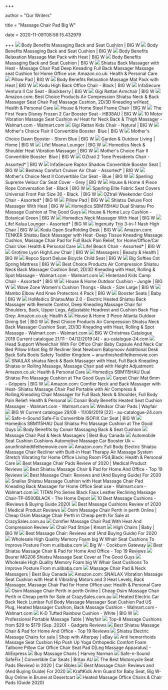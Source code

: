 +++
        
author = "Our Writers"
        
title = "Massage Chair Pad Big W"
        
date = 2020-11-09T08:56:15.432979
        
+++
[ ![](https://www.bigw.com.au/medias/sys_master/images/images/h02/hbd/12416468123678.jpg)](https://www.bigw.com.au/medias/sys_master/images/images/h02/hbd/12416468123678.jpg) Body Benefits Massaging Back and Seat Cushion | BIG W
[ ![](https://www.bigw.com.au/medias/sys_master/images/images/h04/h72/12632796790814.jpg)](https://www.bigw.com.au/medias/sys_master/images/images/h04/h72/12632796790814.jpg) Body Benefits Massaging Back and Seat Cushion | BIG W
[ ![](https://www.bigw.com.au/medias/sys_master/images/images/h8a/h4d/12416465567774.jpg)](https://www.bigw.com.au/medias/sys_master/images/images/h8a/h4d/12416465567774.jpg) Body Benefits Relaxation Massage Mat Pack with Heat | BIG W
[ ![](https://www.bigw.com.au/medias/sys_master/images/images/hf9/h50/12632798887966.jpg)](https://www.bigw.com.au/medias/sys_master/images/images/hf9/h50/12632798887966.jpg) Body Benefits Massaging Back and Seat Cushion | BIG W
[ ![](https://images-na.ssl-images-amazon.com/images/I/81gzzzoWCtL._AC_SL1500_.jpg)](https://images-na.ssl-images-amazon.com/images/I/81gzzzoWCtL._AC_SL1500_.jpg) Shiatsu Back Massager with Heat - Massage Chair Pad Deep Kneading Full Back Massager  Massage seat Cushion for Home Office use: Amazon.co.uk: Health & Personal  Care
[ ![](https://www.bigw.com.au/medias/sys_master/images/images/h1d/h4a/14529988558878.jpg)](https://www.bigw.com.au/medias/sys_master/images/images/h1d/h4a/14529988558878.jpg) Pillow Pad | BIG W
[ ![](https://www.bigw.com.au/medias/sys_master/images/images/h21/h17/12632797839390.jpg)](https://www.bigw.com.au/medias/sys_master/images/images/h21/h17/12632797839390.jpg) Body Benefits Relaxation Massage Mat Pack with Heat | BIG W
[ ![](https://www.bigw.com.au/medias/sys_master/images/images/hba/h1c/14264094162974.jpg)](https://www.bigw.com.au/medias/sys_master/images/images/hba/h1c/14264094162974.jpg) Kodu High Back Office Chair - Black | BIG W
[ ![](https://www.bigw.com.au/medias/sys_master/images/images/h4b/he5/11870882758686.jpg)](https://www.bigw.com.au/medias/sys_master/images/images/h4b/he5/11870882758686.jpg) InfaSecure Ventura II Car Seat - Blackberry | BIG W
[ ![](https://www.bigw.com.au/medias/sys_master/images/images/h3a/hd4/16569134186526.jpg)](https://www.bigw.com.au/medias/sys_master/images/images/h3a/hd4/16569134186526.jpg) Gigi Rattan Armchair | BIG W
[ ![](https://images-na.ssl-images-amazon.com/images/I/81BWohAYFjL._AC_SL1500_.jpg)](https://images-na.ssl-images-amazon.com/images/I/81BWohAYFjL._AC_SL1500_.jpg) Amazon.com: Best Choice Products Air Compression Shiatsu Neck & Back Massager  Seat Chair Pad Massage Cushion, 2D/3D Kneading w/Heat: Health & Personal  Care
[ ![](https://www.bigw.com.au/medias/sys_master/images/images/h2b/hb5/12238968619038.jpg)](https://www.bigw.com.au/medias/sys_master/images/images/h2b/hb5/12238968619038.jpg) House & Home Steel Frame Chair | BIG W
[ ![](https://www.bigw.com.au/medias/sys_master/images/images/h85/h58/15870441455646.jpg)](https://www.bigw.com.au/medias/sys_master/images/images/h85/h58/15870441455646.jpg) The First Years Disney Frozen 2 Car Booster Seat - HB38AU | BIG W
[ ![](https://i5.walmartimages.com/asr/6e86076f-aa2e-4c50-a597-acfa28ee2448_1.6984b766f9ec24c0e380c1b7f666da62.jpeg?odnWidth=612&odnHeight=612&odnBg=ffffff)](https://i5.walmartimages.com/asr/6e86076f-aa2e-4c50-a597-acfa28ee2448_1.6984b766f9ec24c0e380c1b7f666da62.jpeg?odnWidth=612&odnHeight=612&odnBg=ffffff) 10 Motor Vibration Massage Seat Cushion w/ Heat for Neck Back & Thigh  Massager - Walmart.com - Walmart.com
[ ![](https://www.bigw.com.au/medias/sys_master/images/images/h83/h83/16569728696350.jpg)](https://www.bigw.com.au/medias/sys_master/images/images/h83/h83/16569728696350.jpg) Gigi Rattan Kids Chair - Natural | BIG W
[ ![](https://www.bigw.com.au/medias/sys_master/images/images/he6/h72/17501503422494.jpg)](https://www.bigw.com.au/medias/sys_master/images/images/he6/h72/17501503422494.jpg) Mother's Choice Flair II Convertible Booster &#150; Blue | BIG W
[ ![](https://www.bigw.com.au/medias/sys_master/images/images/hf4/hc2/17501185212446.jpg)](https://www.bigw.com.au/medias/sys_master/images/images/hf4/hc2/17501185212446.jpg) Mother's Choice Dawn Booster - Storm Blue | BIG W
[ ![](https://www.bigw.com.au/medias/sys_master/images/images/hfd/h2f/17070039662622.png)](https://www.bigw.com.au/medias/sys_master/images/images/hfd/h2f/17070039662622.png) Garden & Outdoor Living | Home | BIG W
[ ![](https://www.bigw.com.au/medias/sys_master/images/images/h4f/h83/16602107478046.jpg)](https://www.bigw.com.au/medias/sys_master/images/images/h4f/h83/16602107478046.jpg) Life! Moana Lounger | BIG W
[ ![](https://www.bigw.com.au/medias/sys_master/images/images/h64/h4e/11583355158558.jpg)](https://www.bigw.com.au/medias/sys_master/images/images/h64/h4e/11583355158558.jpg) Homedics Neck & Shoulder Heat Vibration Massager | BIG W
[ ![](https://www.bigw.com.au/medias/sys_master/images/images/h02/h3e/17501303930910.jpg)](https://www.bigw.com.au/medias/sys_master/images/images/h02/h3e/17501303930910.jpg) Mother's Choice Flair II Convertible Booster &#150; Blue | BIG W
[ ![](https://www.bigw.com.au/medias/sys_master/images/images/h83/h66/10237642014750.jpg)](https://www.bigw.com.au/medias/sys_master/images/images/h83/h66/10237642014750.jpg) OZtrail 2 Tone Presidents Chair - Assorted* | BIG W
[ ![](https://www.bigw.com.au/medias/sys_master/images/images/ha8/h0a/15971515072542.jpg)](https://www.bigw.com.au/medias/sys_master/images/images/ha8/h0a/15971515072542.jpg) InfaSecure Raptor Shadow Convertible Booster Seat | BIG W
[ ![](https://www.bigw.com.au/medias/sys_master/images/images/he9/h83/12252382199838.jpg)](https://www.bigw.com.au/medias/sys_master/images/images/he9/h83/12252382199838.jpg) Bestway Comfort Cruiser Air Chair - Assorted* | BIG W
[ ![](https://www.bigw.com.au/medias/sys_master/images/images/h47/h79/17501180985374.jpg)](https://www.bigw.com.au/medias/sys_master/images/images/h47/h79/17501180985374.jpg) Mother's Choice Nest II Convertible Car Seat - Blue | BIG W
[ ![](https://www.bigw.com.au/medias/sys_master/images/images/h11/h5a/10670771404830.jpg)](https://www.bigw.com.au/medias/sys_master/images/images/h11/h5a/10670771404830.jpg) Sperling Supreme Velour Car Seat Cover - Grey | BIG W
[ ![](https://www.bigw.com.au/medias/sys_master/images/images/h34/h75/16691142426654.jpg)](https://www.bigw.com.au/medias/sys_master/images/images/h34/h75/16691142426654.jpg) House & Home 4 Piece Rope Conversation Set - Black | BIG W
[ ![](https://www.bigw.com.au/medias/sys_master/images/images/ha9/h32/11556259299358.jpg)](https://www.bigw.com.au/medias/sys_master/images/images/ha9/h32/11556259299358.jpg) Sperling Elite Fabric Seat Covers Universal Front Pair Size 30 - Black. | BIG  W
[ ![](https://www.bigw.com.au/medias/sys_master/images/images/hfe/hde/12210041847838.jpg)](https://www.bigw.com.au/medias/sys_master/images/images/hfe/hde/12210041847838.jpg) OZtrail Weekender Cool Chair - Assorted* | BIG W
[ ![](https://www.bigw.com.au/medias/sys_master/images/images/hc2/h44/14529988493342.jpg)](https://www.bigw.com.au/medias/sys_master/images/images/hc2/h44/14529988493342.jpg) Pillow Pad | BIG W
[ ![](https://www.bigw.com.au/medias/sys_master/images/images/h0d/hd4/14411570937886.jpg)](https://www.bigw.com.au/medias/sys_master/images/images/h0d/hd4/14411570937886.jpg) Shiatsu Deluxe Foot Massager With Heat | BIG W
[ ![](https://thegoodguys.sirv.com/products/50044815/50044815_482789.PNG?profile=social)](https://thegoodguys.sirv.com/products/50044815/50044815_482789.PNG?profile=social) Homedics SBM115HAU Dual Shiatsu Pro Massage Cushion at The Good Guys
[ ![](https://www.bigw.com.au/medias/sys_master/images/images/h0f/h58/15339010064414.jpg)](https://www.bigw.com.au/medias/sys_master/images/images/h0f/h58/15339010064414.jpg) House & Home Lucy Cushion - Botanical Green | BIG W
[ ![](https://www.bigw.com.au/medias/sys_master/images/images/h25/he6/16381173596190.jpg)](https://www.bigw.com.au/medias/sys_master/images/images/h25/he6/16381173596190.jpg) Homedics Neck Massager With Heat | BIG W
[ ![](https://www.bigw.com.au/medias/sys_master/images/images/hdc/hda/16660753743902.jpg)](https://www.bigw.com.au/medias/sys_master/images/images/hdc/hda/16660753743902.jpg) Life! Kalua Lounger - Assorted* | BIG W
[ ![](https://www.bigw.com.au/medias/sys_master/images/images/h58/hf0/14197219065886.jpg)](https://www.bigw.com.au/medias/sys_master/images/images/h58/hf0/14197219065886.jpg) Ingenuity Trio 3-in-1 Nash High Chair | BIG W
[ ![](https://www.bigw.com.au/medias/sys_master/images/images/h24/h85/14263859118110.jpg)](https://www.bigw.com.au/medias/sys_master/images/images/h24/h85/14263859118110.jpg) Kodu Open Scaffolding Desk | BIG W
[ ![](https://m.media-amazon.com/images/I/61Fz63j6apL._AC_SS350_.jpg)](https://m.media-amazon.com/images/I/61Fz63j6apL._AC_SS350_.jpg) Amazon.com: TENKER Shiatsu Back Massager with Heat -Deep Tissue Kneading Massage  Cushion, Massage Chair Pad for Full Back Pain Relief, for Home/Office/Car  Chair Use: Health & Personal Care
[ ![](https://www.bigw.com.au/medias/sys_master/images/images/h37/h9e/16659469041694.jpg)](https://www.bigw.com.au/medias/sys_master/images/images/h37/h9e/16659469041694.jpg) Life! Beach Chair - Assorted* | BIG W
[ ![](https://www.bigw.com.au/medias/sys_master/images/images/h08/ha7/16411576467486.jpg)](https://www.bigw.com.au/medias/sys_master/images/images/h08/ha7/16411576467486.jpg) Grotime Lyon High/Low Chair | BIG W
[ ![](https://www.bigw.com.au/medias/sys_master/images/images/h8e/h74/16381166714910.jpg)](https://www.bigw.com.au/medias/sys_master/images/images/h8e/h74/16381166714910.jpg) Massagers | Beauty & Health | BIG W
[ ![](https://www.bigw.com.au/medias/sys_master/images/images/h00/hc7/10668085739550.jpg)](https://www.bigw.com.au/medias/sys_master/images/images/h00/hc7/10668085739550.jpg) Repco Sport Deluxe Bicycle Child Seat | BIG W
[ ![](https://www.bigw.com.au/medias/sys_master/images/images/hc9/he5/13928851013662.jpg)](https://www.bigw.com.au/medias/sys_master/images/images/hc9/he5/13928851013662.jpg) Big Softies Cot Spring Mattress | BIG W
[ ![](https://i5.walmartimages.com/asr/50b1f817-ba4f-485c-8f67-8d25ceb19eca.7791cf360573b9448881233ebe366fad.jpeg)](https://i5.walmartimages.com/asr/50b1f817-ba4f-485c-8f67-8d25ceb19eca.7791cf360573b9448881233ebe366fad.jpeg) Best Choice Products Air Compression Shiatsu Neck Back Massager Cushion Seat,  2D/3D Kneading with Heat, Rolling & Spot Massage - Walmart.com - Walmart.com
[ ![](https://www.bigw.com.au/medias/sys_master/images/images/h25/h98/15678936154142.jpg)](https://www.bigw.com.au/medias/sys_master/images/images/h25/h98/15678936154142.jpg) Hinterland Kids Camp Chair - Assorted* | BIG W
[ ![](https://www.bigw.com.au/medias/sys_master/images/images/hdd/hf9/17084290301982.jpg)](https://www.bigw.com.au/medias/sys_master/images/images/hdd/hf9/17084290301982.jpg) House & Home Outdoor Cushion - Jungle | BIG W
[ ![](https://www.bigw.com.au/medias/sys_master/images/images/h19/hf8/13870019641374.jpg)](https://www.bigw.com.au/medias/sys_master/images/images/h19/hf8/13870019641374.jpg) Wave Zone Women's Cushion Thongs - Black - Size Large | BIG W
[ ![](https://www.bigw.com.au/medias/sys_master/images/images/h1a/h70/10814346756126.jpg)](https://www.bigw.com.au/medias/sys_master/images/images/h1a/h70/10814346756126.jpg) Mambo Elbow And Knee Protectors 4 Pack | BIG W
[ ![](https://www.bigw.com.au/medias/sys_master/images/images/h78/hc4/16422710804510.jpg)](https://www.bigw.com.au/medias/sys_master/images/images/h78/hc4/16422710804510.jpg) Booster Seats | Baby | BIG W
[ ![](https://images-na.ssl-images-amazon.com/images/I/71Pa7inc4ZL._AC_SX466_.jpg)](https://images-na.ssl-images-amazon.com/images/I/71Pa7inc4ZL._AC_SX466_.jpg) HoMedics ShiatsuMax 2.0 - Electric Heated Shiatsu Back Massager with Remote  Control, Deep Kneading Massage Chair for Shoulders, Back, Upper Legs,  Adjustable Headrest and Cushion Back Flap - Grey: Amazon.co.uk: Health &
[ ![](https://www.bigw.com.au/medias/sys_master/images/images/h6f/hdd/16820310802462.jpg)](https://www.bigw.com.au/medias/sys_master/images/images/h6f/hdd/16820310802462.jpg) House & Home 3 Piece Atlanta Outdoor Dining Set | BIG W
[ ![](https://i5.walmartimages.com/asr/94482257-56e3-4b2e-a980-262eb08fff14.859f78a032f3bec485dfbd8ec48143a4.jpeg)](https://i5.walmartimages.com/asr/94482257-56e3-4b2e-a980-262eb08fff14.859f78a032f3bec485dfbd8ec48143a4.jpeg) Best Choice Products Air Compression Shiatsu Neck Back Massager Cushion Seat,  2D/3D Kneading with Heat, Rolling & Spot Massage - Walmart.com - Walmart.com
[ ![](https://static.au-catalogue-24.com/image/item/big-w/2444/img004.jpg)](https://static.au-catalogue-24.com/image/item/big-w/2444/img004.jpg) BIG W Christmas Catalogue 2019 Current catalogue 21/11 - 04/12/2019 [4] -  au-catalogue-24.com
[ ![](https://www.anunfinishedlifethemovie.com/b/2020/09/head-support-wheelchair-with-for-office-chair-baby-capsule-and-neck-car-bed-pillow-infant-big-w-recliner-seat-newborn-babymoov-additional-desk-back-sofa-boots.jpg)](https://www.anunfinishedlifethemovie.com/b/2020/09/head-support-wheelchair-with-for-office-chair-baby-capsule-and-neck-car-bed-pillow-infant-big-w-recliner-seat-newborn-babymoov-additional-desk-back-sofa-boots.jpg) Head Support Wheelchair With For Office Chair Baby Capsule And Neck Car Bed  Pillow Infant Big W Recliner Seat Newborn Babymoov Additional Desk Back  Sofa Boots Safety Toddler Kingdom ~ anunfinishedlifethemovie.com
[ ![](https://images-eu.ssl-images-amazon.com/images/I/91evHhd9t9L._AC_UL345_SR345,345_.jpg)](https://images-eu.ssl-images-amazon.com/images/I/91evHhd9t9L._AC_UL345_SR345,345_.jpg) SNAILAX shiatsu Neck & Back Massager with Heat, Full Back Kneading Shiatsu  or Rolling Massage, Massage Chair pad with Height Adjustment: Amazon.co.uk:  Health & Personal Care
[ ![](https://thegoodguys.sirv.com/products/50044815/50044815_482789.PNG)](https://thegoodguys.sirv.com/products/50044815/50044815_482789.PNG) Homedics SBM115HAU Dual Shiatsu Pro Massage Cushion at The Good Guys
[ ![](https://www.bigw.com.au/medias/sys_master/images/images/hb4/h19/16908278333470.jpg)](https://www.bigw.com.au/medias/sys_master/images/images/hb4/h19/16908278333470.jpg) Carpet Chair Mat 6mm - Grippers | BIG W
[ ![](https://images-na.ssl-images-amazon.com/images/I/81T1zG8A3EL._AC_SL1500_.jpg)](https://images-na.ssl-images-amazon.com/images/I/81T1zG8A3EL._AC_SL1500_.jpg) Amazon.com: Comfier Neck and Back Massager with Heat- Shiatsu Massage Chair  Pad Portable with Air Compress & Rolling,Kneading Chair Massager for Full  Back,Neck & Shoulder, Full Body Pain Relief: Health & Personal
[ ![](https://i5.walmartimages.com/asr/66512ed9-1bdf-4114-9ab4-777d444e9d9e_1.7b45635d4b43b3dba1f3198b1d94b55b.jpeg?odnWidth=612&odnHeight=612&odnBg=ffffff)](https://i5.walmartimages.com/asr/66512ed9-1bdf-4114-9ab4-777d444e9d9e_1.7b45635d4b43b3dba1f3198b1d94b55b.jpeg?odnWidth=612&odnHeight=612&odnBg=ffffff) Conair Body Benefits Heated Seat Cushion Massager - Walmart.com -  Walmart.com
[ ![](https://secure.img1-fg.wfcdn.com/im/52368985/resize-h600-w600%5Ecompr-r85/1145/114547255/Charlotte+Indoor%2FOutdoor+Chair+Pad+Cushion.jpg)](https://secure.img1-fg.wfcdn.com/im/52368985/resize-h600-w600%5Ecompr-r85/1145/114547255/Charlotte+Indoor%2FOutdoor+Chair+Pad+Cushion.jpg) Windsor Chair Pads | Wayfair
[ ![](https://static.au-catalogue-24.com/image/item/big-w/2142/img022.jpg)](https://static.au-catalogue-24.com/image/item/big-w/2142/img022.jpg) BIG W Current catalogue 29/08 - 11/09/2019 [22] - au-catalogue-24.com
[ ![](https://www.bigw.com.au/medias/sys_master/images/images/hc0/hfb/16423064535070.jpg)](https://www.bigw.com.au/medias/sys_master/images/images/hc0/hfb/16423064535070.jpg) Safe-n-Sound Safe-Fix Convertible ISOFIX Car Seat | BIG W
[ ![](https://thegoodguys.sirv.com/products/50044815/50044815_546836.PNG)](https://thegoodguys.sirv.com/products/50044815/50044815_546836.PNG) Homedics SBM115HAU Dual Shiatsu Pro Massage Cushion at The Good Guys
[ ![](https://www.conairaustralia.com.au/sites/conair5/media/mediazone/conair/massage/cbm1rba/18_cbm1rba_3d.png)](https://www.conairaustralia.com.au/sites/conair5/media/mediazone/conair/massage/cbm1rba/18_cbm1rba_3d.png) Body Benefits by Conair Massaging Back & Seat Cushion
[ ![](https://multimedia.bbycastatic.ca/multimedia/products/500x500/145/14519/14519548.jpg)](https://multimedia.bbycastatic.ca/multimedia/products/500x500/145/14519/14519548.jpg) Massage Chair Pad & Neck Massagers | Best Buy Canada
[ ![](https://www.anunfinishedlifethemovie.com/b/2020/09/dog-car-booster-seat-cushion-automotive-lumbar-support-big-w-wedge-memory-foam-argos-halfords-auto-covers-child-ireland-chair-australia-uk-massage-suv-back-1088x1088.jpg)](https://www.anunfinishedlifethemovie.com/b/2020/09/dog-car-booster-seat-cushion-automotive-lumbar-support-big-w-wedge-memory-foam-argos-halfords-auto-covers-child-ireland-chair-australia-uk-massage-suv-back-1088x1088.jpg) Automobile Seat Cushion Cushions Automotive Massage Car Booster Uk ~  anunfinishedlifethemovie.com
[ ![](https://images-na.ssl-images-amazon.com/images/I/61LLTWgIYLL._AC_SX522_.jpg)](https://images-na.ssl-images-amazon.com/images/I/61LLTWgIYLL._AC_SX522_.jpg) Amazon.com: Full Body Electric Shiatsu Massage Chair Recliner with Built-in  Heat Therapy Air Massage System Stretch Vibrating for Home Office Living  Room PS4,Black: Health & Personal Care
[ ![](https://i.ytimg.com/vi/WI8anhrIFiM/maxresdefault.jpg)](https://i.ytimg.com/vi/WI8anhrIFiM/maxresdefault.jpg) Best Massage Chair Pads Review of 2020 | Medical Product Reviews
[ ![](https://bestratedofficechair.com/wp-content/uploads/2018/09/shiatsu-massage-pad-for-car.jpg)](https://bestratedofficechair.com/wp-content/uploads/2018/09/shiatsu-massage-pad-for-car.jpg) Best Shiatsu Massage Chair & Pad for Home And Office - Top 19 Reviews
[ ![](https://www.thegoodbody.com/wp-content/uploads/2020/08/Best-Massage-Chair-Reviews-and-Buying-Guide-2020-660x330.jpg)](https://www.thegoodbody.com/wp-content/uploads/2020/08/Best-Massage-Chair-Reviews-and-Buying-Guide-2020-660x330.jpg) Best Massage Chair: Reviews and (And Buying Guide) For 2020
[ ![](https://i5.walmartimages.com/asr/03bca163-56b1-4c17-9105-5e2ab8338221_1.12e614a06bb035e76758074d8f4ddab9.jpeg)](https://i5.walmartimages.com/asr/03bca163-56b1-4c17-9105-5e2ab8338221_1.12e614a06bb035e76758074d8f4ddab9.jpeg) Snailax Shiatsu Massage Cushion with Heat Massage Chair Pad Kneading Back  Massager for Home Office Seat use - Walmart.com - Walmart.com
[ ![](https://images.homedepot-static.com/productImages/3ef2e2fd-5956-47af-aca9-2b9b2e4ad089/svn/black-titan-massage-chairs-tp-8500black-64_600.jpg)](https://images.homedepot-static.com/productImages/3ef2e2fd-5956-47af-aca9-2b9b2e4ad089/svn/black-titan-massage-chairs-tp-8500black-64_600.jpg) TITAN Pro Series Black Faux Leather Reclining Massage Chair-TP-8500BLACK -  The Home Depot
[ ![](https://www.massagexpert.net/wp-content/uploads/2019/03/Make-Lemonade-Shiatsu-Vibration-Rolling-Massaging-Cushion.jpg)](https://www.massagexpert.net/wp-content/uploads/2019/03/Make-Lemonade-Shiatsu-Vibration-Rolling-Massaging-Cushion.jpg) 10 Best Massage Cushions - (Reviews & Buying Guide 2020)
[ ![](https://i.ytimg.com/vi/M8tX9WyZrDc/maxresdefault.jpg)](https://i.ytimg.com/vi/M8tX9WyZrDc/maxresdefault.jpg) Best Massage Cushions Review of 2020 | Medical Product Reviews
[ ![](https://img.crazysales.com.au/products_pictures/205/217/217925_1696255_F.jpg)](https://img.crazysales.com.au/products_pictures/205/217/217925_1696255_F.jpg) Osim Massage Chair Perth in perth Online | Cheap Osim Massage Chair Perth  in Cheap perth for Sale at CrazySales.com.au
[ ![](https://www.massageaholic.com/wp-content/uploads/2019/08/Comfier-Shiatsu-Neck-Back-massage-cushion-review.jpg)](https://www.massageaholic.com/wp-content/uploads/2019/08/Comfier-Shiatsu-Neck-Back-massage-cushion-review.jpg) Comfier Massage Chair Pad With Heat And Compression Review
[ ![](https://www.kmart.com.au/wcsstore/Kmart/images/ncatalog/f/4/42759874-1-f.jpg)](https://www.kmart.com.au/wcsstore/Kmart/images/ncatalog/f/4/42759874-1-f.jpg) Chair Pad Stripe | Kmart
[ ![](https://www.bigw.com.au/medias/sys_master/images/images/h19/h36/12992631210014.jpg)](https://www.bigw.com.au/medias/sys_master/images/images/h19/h36/12992631210014.jpg) High Chairs | Baby | BIG W
[ ![](https://www.thegoodbody.com/wp-content/uploads/2020/08/medical-breakthrough-4-v2-recliner-massage-chair.jpg)](https://www.thegoodbody.com/wp-content/uploads/2020/08/medical-breakthrough-4-v2-recliner-massage-chair.jpg) Best Massage Chair: Reviews and (And Buying Guide) For 2020
[ ![](https://sc01.alicdn.com/kf/HTB1zb80RAvoK1RjSZFwq6AiCFXa3/230644349/HTB1zb80RAvoK1RjSZFwq6AiCFXa3.jpg_q50.jpg)](https://sc01.alicdn.com/kf/HTB1zb80RAvoK1RjSZFwq6AiCFXa3/230644349/HTB1zb80RAvoK1RjSZFwq6AiCFXa3.jpg_q50.jpg) Wholesale High Quality Memory Foam big W Whair Seat Cushions To Improve  Posture From m.alibaba.com
[ ![](https://www.cockburngateway.com.au/CockburnGateway/media/Images/InternalBanner/InternalBanner18.jpg)](https://www.cockburngateway.com.au/CockburnGateway/media/Images/InternalBanner/InternalBanner18.jpg) Big W - Cockburn Gateway
[ ![](https://bestratedofficechair.com/wp-content/uploads/2018/09/best-value-massage-chair-pad.jpg)](https://bestratedofficechair.com/wp-content/uploads/2018/09/best-value-massage-chair-pad.jpg) Best Shiatsu Massage Chair & Pad for Home And Office - Top 19 Reviews
[ ![](https://thegoodguys.sirv.com/products/50049450/50049450_523693.PNG?profile=social)](https://thegoodguys.sirv.com/products/50049450/50049450_523693.PNG?profile=social) Beurer MG206 Shiatsu Massage Seat Cover at The Good Guys
[ ![](https://sc02.alicdn.com/kf/HLB1lAwJknZmx1VjSZFGq6yx2XXaa.jpg_200x200xzq50.jpg)](https://sc02.alicdn.com/kf/HLB1lAwJknZmx1VjSZFGq6yx2XXaa.jpg_200x200xzq50.jpg) Wholesale High Quality Memory Foam big W Whair Seat Cushions To Improve  Posture From m.alibaba.com
[ ![](https://multimedia.bbycastatic.ca/multimedia/products/500x500/146/14684/14684886.jpg)](https://multimedia.bbycastatic.ca/multimedia/products/500x500/146/14684/14684886.jpg) Massage Chair Pad & Neck Massagers | Best Buy Canada
[ ![](https://images-na.ssl-images-amazon.com/images/I/91HZu8rF8vL._AC_SL1500_.jpg)](https://images-na.ssl-images-amazon.com/images/I/91HZu8rF8vL._AC_SL1500_.jpg) Amazon.com: SNAILAX Vibration Massage Seat Cushion with Heat 6 Vibrating  Motors and 3 Heat Levels, Back Massager, Massage Chair Pad for Home Office  use: Health & Personal Care
[ ![](https://img.crazysales.com.au/products_pictures/205/217/217923_1696207_F.jpg)](https://img.crazysales.com.au/products_pictures/205/217/217923_1696207_F.jpg) Osim Massage Chair Perth in perth Online | Cheap Osim Massage Chair Perth  in Cheap perth for Sale at CrazySales.com.au
[ ![](https://i5.walmartimages.com/asr/a2ffc9e7-ac88-48ba-8181-0add8be9adca_1.42fa6e32464569c281277bd47effbd6e.jpeg?odnWidth=612&odnHeight=612&odnBg=ffffff)](https://i5.walmartimages.com/asr/a2ffc9e7-ac88-48ba-8181-0add8be9adca_1.42fa6e32464569c281277bd47effbd6e.jpeg?odnWidth=612&odnHeight=612&odnBg=ffffff) Heated Electric Car Back Neck Lumbar Full Body Massage Massager Seat  Cushion Pad US Plug, Heated Massager Cushion, Back Massage Cushion -  Walmart.com - Walmart.com
[ ![](https://www.bigw.com.au/medias/sys_master/images/images/h57/h3a/15827118391326.jpg)](https://www.bigw.com.au/medias/sys_master/images/images/h57/h3a/15827118391326.jpg) K-D Tufted Rainbow Cushion - White | BIG W
[ ![](https://secure.img1-fg.wfcdn.com/im/59856360/resize-h310-w310%5Ecompr-r85/8136/81366089/ataraxia-leather-portable-massage-chair.jpg)](https://secure.img1-fg.wfcdn.com/im/59856360/resize-h310-w310%5Ecompr-r85/8136/81366089/ataraxia-leather-portable-massage-chair.jpg) Professional Portable Massage Table | Wayfair
[ ![](https://ws-na.amazon-adsystem.com/widgets/q?_encoding=UTF8&MarketPlace=US&ASIN=B003QMUX2O&ServiceVersion=20070822&ID=AsinImage&WS=1&Format=_SL350_&tag=en-gad-massage-cushions-20)](https://ws-na.amazon-adsystem.com/widgets/q?_encoding=UTF8&MarketPlace=US&ASIN=B003QMUX2O&ServiceVersion=20070822&ID=AsinImage&WS=1&Format=_SL350_&tag=en-gad-massage-cushions-20) Top-8 Massage Cushions from $29 to $179 (Sep. 2020) - Gadgets Reviews
[ ![](https://bestratedofficechair.com/wp-content/uploads/2019/07/shiatsu-electric-back-massager-300x300.jpg)](https://bestratedofficechair.com/wp-content/uploads/2019/07/shiatsu-electric-back-massager-300x300.jpg) Best Shiatsu Massage Chair & Pad for Home And Office - Top 19 Reviews
[ ![](https://i.ebayimg.com/thumbs/images/g/EOEAAOSwx8xfETua/s-l225.jpg)](https://i.ebayimg.com/thumbs/images/g/EOEAAOSwx8xfETua/s-l225.jpg) Shiatsu Electric Massage Chairs for sale | Shop with Afterpay | eBay
[ ![](https://ae01.alicdn.com/kf/HTB1YBZBaQ9E3KVjSZFGq6A19XXai.jpg)](https://ae01.alicdn.com/kf/HTB1YBZBaQ9E3KVjSZFGq6A19XXai.jpg) Anti hemorrhoids Massage Seat Cushion Hip Push Up Yoga Orthopedic Comfort  Foam Tailbone Pillow Car Office Chair Seat Pad D|Leg Massage Apparatus| -  AliExpress
[ ![](https://azcd.harveynorman.com.au/media/catalog/product/cache/21/small_image/400x225/9df78eab33525d08d6e5fb8d27136e95/h/o/homedics-shiatsu-elite-ii-massage-cushion-with-heat-7.jpg)](https://azcd.harveynorman.com.au/media/catalog/product/cache/21/small_image/400x225/9df78eab33525d08d6e5fb8d27136e95/h/o/homedics-shiatsu-elite-ii-massage-cushion-with-heat-7.jpg) Buy Massage Chairs | Harvey Norman
[ ![](https://www.britax.com.au/media/13147/safe-fix_0735.jpg?anchor=center&mode=crop&width=570&height=428&rnd=132296078000000000)](https://www.britax.com.au/media/13147/safe-fix_0735.jpg?anchor=center&mode=crop&width=570&height=428&rnd=132296078000000000) Safe-n-Sound SafeFix | Convertible Car Seats | Britax AU
[ ![](https://www.carbibles.com/wp-content/uploads/bfi_thumb/Air-Seat-Innovations-Air-Pressure-Relief-Motorcycle-Seat-Pad-6s57huzgho07qc597556eezijeo0mo8xc886kw68ho2.jpg)](https://www.carbibles.com/wp-content/uploads/bfi_thumb/Air-Seat-Innovations-Air-Pressure-Relief-Motorcycle-Seat-Pad-6s57huzgho07qc597556eezijeo0mo8xc886kw68ho2.jpg) The Best Motorcycle Seat Pads (Review) in 2020 | Car Bibles
[ ![](https://www.thegoodbody.com/wp-content/uploads/2020/08/real-relax-massage-chair.jpg)](https://www.thegoodbody.com/wp-content/uploads/2020/08/real-relax-massage-chair.jpg) Best Massage Chair: Reviews and (And Buying Guide) For 2020
[ ![](https://images-eu.ssl-images-amazon.com/images/I/41C79St1zrL.jpg)](https://images-eu.ssl-images-amazon.com/images/I/41C79St1zrL.jpg) KraftKids Arm Guard for Baby Seat, Big W- Buy Online in Brunei at Desertcart
[ ![](https://www.officechairs.reviews/wp-content/uploads/2020/02/Naipo-Shiatsu-Back-Massager-Chair-Pad-with-Heat-Vibrating-Seat-Massage-Cushion.jpg)](https://www.officechairs.reviews/wp-content/uploads/2020/02/Naipo-Shiatsu-Back-Massager-Chair-Pad-with-Heat-Vibrating-Seat-Massage-Cushion.jpg) Heated Massage Office Chairs & Chair Pads (Guide 2020)
